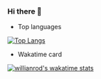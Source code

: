 ### Hi there 👋


- Top languages

[![Top Langs](https://github-readme-stats.vercel.app/api/top-langs/?username=JuanFKurucz)](https://github.com/anuraghazra/github-readme-stats)

- Wakatime card

[![willianrod's wakatime stats](https://github-readme-stats.vercel.app/api/wakatime?username=JuanFKurucz)](https://github.com/anuraghazra/github-readme-stats)

<!--
**JuanFKurucz/JuanFKurucz** is a ✨ _special_ ✨ repository because its `README.md` (this file) appears on your GitHub profile.

Here are some ideas to get you started:

- 🔭 I’m currently working on ...
- 🌱 I’m currently learning ...
- 👯 I’m looking to collaborate on ...
- 🤔 I’m looking for help with ...
- 💬 Ask me about ...
- 📫 How to reach me: ...
- 😄 Pronouns: ...
- ⚡ Fun fact: ...
-->

